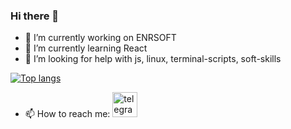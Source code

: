 ### Hi there 👋


- 🔭 I’m currently working on ENRSOFT
- 🌱 I’m currently learning React
- 🤔 I’m looking for help with js, linux, terminal-scripts, soft-skills

[![Top langs](https://github-readme-stats.vercel.app/api/top-langs/?username=itixyxywa&langs_count=3&layout=compact&theme=dracula)](https://github.com/itixyxywa?tab=repositories)


- 📫 How to reach me: [<img src='https://cdn.jsdelivr.net/npm/simple-icons@3.0.1/icons/telegram.svg' alt='telegram' height='40'>](https://t.me/killRealXd) 


<!--
**ITIXYXYWA/ITIXYXYWA** is a ✨ _special_ ✨ repository because its `README.md` (this file) appears on your GitHub profile.

Here are some ideas to get you started:

- 👯 I’m looking to collaborate on ...

- 💬 Ask me about ...
- 📫 How to reach me: ...
- 😄 Pronouns: ...
- ⚡ Fun fact: ...
-->
